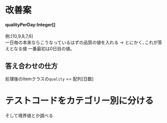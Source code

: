 # 改善案

#### qualityPerDay:Integer[]
例:[10,9,8,7,6]    
一日毎の本来ならこうなっているはずの品質の値を入れる
-> とにかく､これが答えとなる値
一番最初は0日目の値｡  



## 答え合わせの仕方
処理後のItemクラスの`quality` == 配列[日数]

# テストコードをカテゴリー別に分ける
そして境界値とか調べる